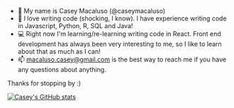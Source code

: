 - 👋 My name is Casey Macaluso (@caseymacaluso)
- 👀 I love writing code (shocking, I know). I have experience writing code in Javascript, Python, R, SQL and Java!
- 💻 Right now I'm learning/re-learning writing code in React. Front end development has always been very interesting to me, so I like to learn about that as much as I can!
- 📫 macaluso.casey@gmail.com is the best way to reach me if you have any questions about anything.

Thanks for stopping by :)


[![Casey's GitHub stats](https://github-readme-stats.vercel.app/api?username=caseymacaluso&show_icons=true&theme=cobalt)](https://github.com/anuraghazra/github-readme-stats)

<!---
caseymacaluso/caseymacaluso is a ✨ special ✨ repository because its `README.md` (this file) appears on your GitHub profile.
You can click the Preview link to take a look at your changes.
--->
